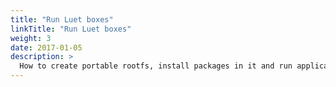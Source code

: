 ```yaml
---
title: "Run Luet boxes"
linkTitle: "Run Luet boxes"
weight: 3
date: 2017-01-05
description: >
  How to create portable rootfs, install packages in it and run applications from them with Luet.
---
```


